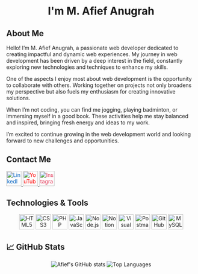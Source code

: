 <h1 align="center">I'm M. Afief Anugrah</h1>

## About Me

Hello! I’m M. Afief Anugrah, a passionate web developer dedicated to creating impactful and dynamic web experiences. My journey in web development has been driven by a deep interest in the field, constantly exploring new technologies and techniques to enhance my skills.

One of the aspects I enjoy most about web development is the opportunity to collaborate with others. Working together on projects not only broadens my perspective but also fuels my enthusiasm for creating innovative solutions.

When I’m not coding, you can find me jogging, playing badminton, or immersing myself in a good book. These activities help me stay balanced and inspired, bringing fresh energy and ideas to my work.

I’m excited to continue growing in the web development world and looking forward to new challenges and opportunities.

## Contact Me

<p align="start">
  <a href="https://www.linkedin.com/in/m-afief-anugrah-06b9692b7/" target="_blank">
    <img src="https://cdn.jsdelivr.net/npm/simple-icons@v6/icons/linkedin.svg" alt="LinkedIn" width="40" height="40" style="color:#0A66C2;"/>
  </a>
  <a href="https://www.youtube.com/@afiefanugrah5392" target="_blank">
    <img src="https://cdn.jsdelivr.net/npm/simple-icons@v6/icons/youtube.svg" alt="YouTube" width="40" height="40" style="color:#FF0000;"/>
  </a>
  <a href="https://www.instagram.com/mafief_anugrah/" target="_blank">
    <img src="https://cdn.jsdelivr.net/npm/simple-icons@v6/icons/instagram.svg" alt="Instagram" width="40" height="40" style="color:#E4405F;"/>
  </a>
</p>

## Technologies & Tools

<p align="center">
  <img src="https://cdn.jsdelivr.net/gh/devicons/devicon/icons/html5/html5-original.svg" alt="HTML5" width="40" height="40"/>
  <img src="https://cdn.jsdelivr.net/gh/devicons/devicon/icons/css3/css3-original.svg" alt="CSS3" width="40" height="40"/>
  <img src="https://cdn.jsdelivr.net/gh/devicons/devicon/icons/php/php-original.svg" alt="PHP" width="40" height="40"/>
  <img src="https://cdn.jsdelivr.net/gh/devicons/devicon/icons/javascript/javascript-original.svg" alt="JavaScript" width="40" height="40"/>
  <img src="https://cdn.jsdelivr.net/gh/devicons/devicon/icons/nodejs/nodejs-original.svg" alt="Node.js" width="40" height="40"/>
  <img src="https://cdn.jsdelivr.net/gh/devicons/devicon/icons/notion/notion-original.svg" alt="Notion" width="40" height="40"/>
  <img src="https://cdn.jsdelivr.net/gh/devicons/devicon/icons/vscode/vscode-original.svg" alt="Visual Studio Code" width="40" height="40"/>
  <img src="https://www.vectorlogo.zone/logos/getpostman/getpostman-icon.svg" alt="Postman" width="40" height="40"/>
  <img src="https://cdn.jsdelivr.net/gh/devicons/devicon/icons/github/github-original.svg" alt="GitHub" width="40" height="40"/>
  <img src="https://cdn.jsdelivr.net/gh/devicons/devicon/icons/mysql/mysql-original.svg" alt="MySQL" width="40" height="40"/>
</p>

## 📈 GitHub Stats

<p align="center">
  <img src="https://github-readme-stats.vercel.app/api?username=Afiefanugrah&show_icons=true&theme=radical" alt="Afief's GitHub stats">
  <img src="https://github-readme-stats.vercel.app/api/top-langs/?username=Afiefanugrah&layout=compact&theme=radical" alt="Top Languages">
</p>
